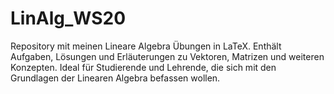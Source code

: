 # LinAlg_WS20
Repository mit meinen Lineare Algebra Übungen in LaTeX. Enthält Aufgaben, Lösungen und Erläuterungen zu Vektoren, Matrizen und weiteren Konzepten. Ideal für Studierende und Lehrende, die sich mit den Grundlagen der Linearen Algebra befassen wollen.
